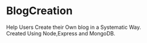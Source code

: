 # BlogCreation
Help Users Create their Own blog in a Systematic Way.<br/>
Created Using Node,Express and MongoDB.
